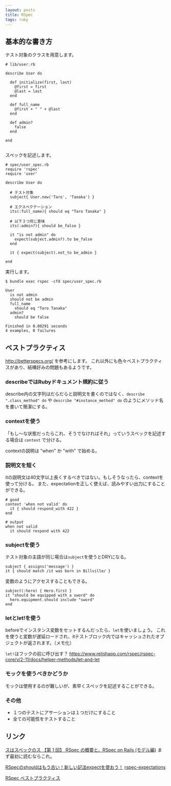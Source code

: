 ```yaml
---
layout: posts
title: RSpec
tags: ruby
---
```


## 基本的な書き方

テスト対象のクラスを用意します。

<pre><code data-language="ruby"># lib/user.rb

describe User do

  def initialize(first, last)
    @first = first
    @last = last
  end

  def full_name
    @first + " " + @last
  end

  def admin?
    false
  end

end

</code></pre>

スペックを記述します。

<pre><code data-language="ruby"># spec/user_spec.rb
require 'rspec'
require 'user'

describe User do

  # テスト対象
  subject{ User.new('Taro', 'Tanaka') }

  # エクスペクテーション
  its(:full_name){ should eq "Taro Tanaka" }
  
  # 以下３つ同じ意味
  its(:admin?){ should be_false }

  it "is not admin" do
    expect(subject.admin?).to be_false
  end
  
  it { expect(subject).not_to be_admin }
  
end
</code></pre>

実行します。

    $ bundle exec rspec -cfd spec/user_spec.rb

    User
      is not admin
      should not be admin
      full_name
        should eq "Taro Tanaka"
      admin?
        should be false

    Finished in 0.00291 seconds
    4 examples, 0 failures


## ベストプラクティス

<http://betterspecs.org/> を参考にします。
これ以外にも色々ベストプラクティスがあり、結構好みの問題もあるようです。

### describeではRubyドキュメント規約に従う

describe内の文字列はだらだらと説明文を書くのではなく、`describe ".class_method" do` や `describe "#instance_method" do` のようにメソッド名を書いて簡潔にする。

### contextを使う

「もし〜な状態だったらこれ、そうでなければそれ」っていうスペックを記述する場合は `context` で分ける。

contextの説明は "when" か "with" で始める。

### 説明文を短く

itの説明文は40文字以上長くするべきではない。もしそうなったら、contextを使って分ける。
また、expectationを正しく使えば、読みやすい出力にすることができる。

    # good
    context 'when not valid' do
      it { should respond_with 422 }
    end

    # output
    when not valid
      it should respond with 422

### subjectを使う

テスト対象の主語が同じ場合は`subject`を使うとDRYになる。

    subject { assigns('message') }
    it { should match /it was born in Billville/ }

変数のようにアクセスすることもできる。

    subject(:hero) { Hero.first }
    it "should be equipped with a sword" do
      hero.equipment.should include "sword"
    end

### letとlet!を使う

beforeでインスタンス変数をセットするんだったら、`let`を使いましょう。
これを使うと変数が遅延ロードされ、itテストブロック内ではキャッシュされたオブジェクトが返されます。（メモ化）

`let!`はフックの前に呼び出す？
<https://www.relishapp.com/rspec/rspec-core/v/2-11/docs/helper-methods/let-and-let>


### モックを使うべきかどうか

モックは使用するのが難しいが、素早くスペックを記述することができる。


### その他

- １つのテストにアサーションは１つだけにすること
- 全ての可能性をテストすること


## リンク

[スはスペックのス 【第 1 回】 RSpec の概要と、RSpec on Rails (モデル編)](http://jp.rubyist.net/magazine/?cmd=view&p=0021-Rspec&key=rspec) まず最初に読むならこれ。

[RSpecのshouldはもう古い！新しい記法expectを使おう！](http://qiita.com/items/d880250adc8cdbe7a32f)
[rspec-expectations](https://github.com/rspec/rspec-expectations)

[RSpec ベストプラクティス](http://jp.rubyist.net/magazine/?0032-TranslationArticle)


